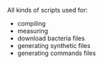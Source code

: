 All kinds of scripts used for:
 - compiling
 - measuring
 - download bacteria files
 - generating synthetic files
 - generating commands files
